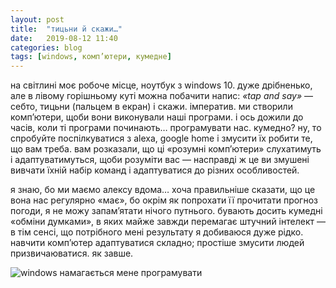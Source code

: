 ```yaml
---
layout: post
title:  "тицьни й скажи…"
date:   2019-08-12 11:40
categories: blog
tags: [windows, комп’ютери, кумедне]
---
```


на світлині моє робоче місце, ноутбук з windows 10. дуже дрібненько, але в лівому горішньому куті можна побачити напис: *«tap and say»* — себто, тицьни (пальцем в екран) і скажи. імператив. ми створили комп’ютери, щоби вони виконували наші програми. і ось дожили до часів, коли ті програми починають… програмувати нас. кумедно? ну, то спробуйте поспілкуватися з alexa, google home і змусити їх робити те, що вам треба. вам розказали, що ці «розумні комп’ютери» слухатимуть і адаптуватимуться, щоби розуміти вас — насправді ж це ви змушені вивчати їхній набір команд і адаптуватися до різних особливостей. 

я знаю, бо ми маємо алексу вдома… хоча правильніше сказати, що це вона нас регулярно «має», бо окрім як попрохати її прочитати прогноз погоди, я не можу запам’ятати нічого путнього. бувають досить кумедні «обміни думками», в яких майже завжди перемагає штучний інтелект — в тім сенсі, що потрібного мені результату я добиваюся дуже рідко. навчити комп’ютер адаптуватися складно; простіше змусити людей призвичаюватися. як завше.

![windows намагається мене програмувати](/assets/images/2019/2019-08-12-tapandsay.jpg)